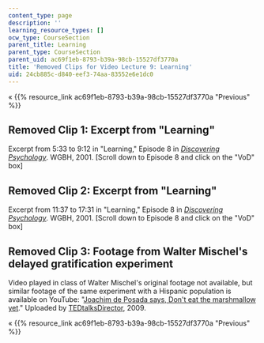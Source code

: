```yaml
---
content_type: page
description: ''
learning_resource_types: []
ocw_type: CourseSection
parent_title: Learning
parent_type: CourseSection
parent_uid: ac69f1eb-8793-b39a-98cb-15527df3770a
title: 'Removed Clips for Video Lecture 9: Learning'
uid: 24cb885c-d840-eef3-74aa-83552e6e1dc0
---
```


« {{% resource_link ac69f1eb-8793-b39a-98cb-15527df3770a "Previous" %}}

Removed Clip 1: Excerpt from "Learning"
---------------------------------------

Excerpt from 5:33 to 9:12 in "Learning," Episode 8 in [_Discovering Psychology_](https://www.learner.org/series/discovering-psychology/learning/). WGBH, 2001. \[Scroll down to Episode 8 and click on the "VoD" box\]

Removed Clip 2: Excerpt from "Learning"
---------------------------------------

Excerpt from 11:37 to 17:31 in "Learning," Episode 8 in [_Discovering Psychology_](https://www.learner.org/series/discovering-psychology/learning/). WGBH, 2001. \[Scroll down to Episode 8 and click on the "VoD" box\]

Removed Clip 3: Footage from Walter Mischel's delayed gratification experiment
------------------------------------------------------------------------------

Video played in class of Walter Mischel's original footage not available, but similar footage of the same experiment with a Hispanic population is available on YouTube: "[Joachim de Posada says, Don't eat the marshmallow yet](http://www.youtube.com/watch?v=M0yhHKWUa0g)." Uploaded by [TEDtalksDirector](http://www.youtube.com/user/TEDtalksDirector), 2009.

« {{% resource_link ac69f1eb-8793-b39a-98cb-15527df3770a "Previous" %}}